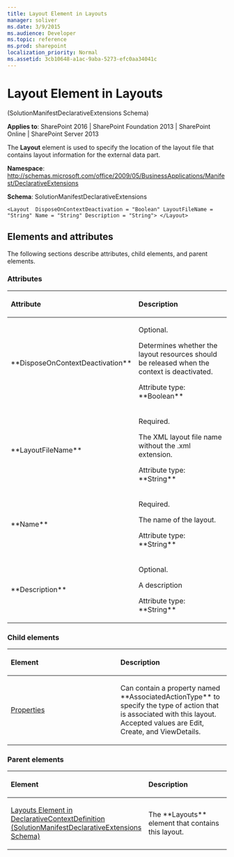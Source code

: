 ```yaml
---
title: Layout Element in Layouts
manager: soliver
ms.date: 3/9/2015
ms.audience: Developer
ms.topic: reference
ms.prod: sharepoint
localization_priority: Normal
ms.assetid: 3cb10648-a1ac-9aba-5273-efc0aa34041c
---
```


# Layout Element in Layouts 

(SolutionManifestDeclarativeExtensions Schema)

**Applies to**: SharePoint 2016 | SharePoint Foundation 2013 | SharePoint Online | SharePoint Server 2013

The **Layout** element is used to specify the location of the layout file that contains layout information for the external data part.

**Namespace**: 
http://schemas.microsoft.com/office/2009/05/BusinessApplications/Manifest/DeclarativeExtensions

**Schema**: SolutionManifestDeclarativeExtensions

```
<Layout  DisposeOnContextDeactivation = "Boolean" LayoutFileName = "String" Name = "String" Description = "String"> </Layout>
```

## Elements and attributes

The following sections describe attributes, child elements, and parent elements.

### Attributes

<table>
<colgroup>
<col width="20%" />
<col width="80%" />
</colgroup>
<thead>
<tr class="header">
<th align="left"><p>Attribute</p></th>
<th align="left"><p>Description</p></th>
</tr>
</thead>
<tbody>
<tr class="odd">
<td align="left"><p>**DisposeOnContextDeactivation**</p></td>
<td align="left"><p>Optional.</p>
<p>Determines whether the layout resources should be released when the context is deactivated.</p>
<p>Attribute type: **Boolean**</p></td>
</tr>
<tr class="even">
<td align="left"><p>**LayoutFileName**</p></td>
<td align="left"><p>Required.</p>
<p>The XML layout file name without the .xml extension.</p>
<p>Attribute type: **String**</p></td>
</tr>
<tr class="odd">
<td align="left"><p>**Name**</p></td>
<td align="left"><p>Required.</p>
<p>The name of the layout.</p>
<p>Attribute type: **String**</p></td>
</tr>
<tr class="even">
<td align="left"><p>**Description**</p></td>
<td align="left"><p>Optional.</p>
<p>A description</p>
<p>Attribute type: **String**</p></td>
</tr>
</tbody>
</table>

### Child elements

<table>
<colgroup>
<col width="50%" />
<col width="50%" />
</colgroup>
<thead>
<tr class="header">
<th align="left"><p>Element</p></th>
<th align="left"><p>Description</p></th>
</tr>
</thead>
<tbody>
<tr class="odd">
<td align="left"><p><a href="https://msdn.microsoft.com/library/9c1b404f-2cab-313d-a1ec-529325bae676.aspx">Properties</a></p></td>
<td align="left"><p>Can contain a property named **AssociatedActionType** to specify the type of action that is associated with this layout. Accepted values are Edit, Create, and ViewDetails.</p></td>
</tr>
</tbody>
</table>

### Parent elements

<table>
<colgroup>
<col width="50%" />
<col width="50%" />
</colgroup>
<thead>
<tr class="header">
<th align="left"><p>Element</p></th>
<th align="left"><p>Description</p></th>
</tr>
</thead>
<tbody>
<tr class="odd">
<td align="left"><p><span sdata="link"><a href="layouts-element-in-declarativecontextdefinition-solutionmanifestdeclarativeexten.md">Layouts Element in DeclarativeContextDefinition (SolutionManifestDeclarativeExtensions Schema)</a></span></p></td>
<td align="left"><p>The **Layouts** element that contains this layout.</p></td>
</tr>
</tbody>
</table>


<br/>

<br/>






